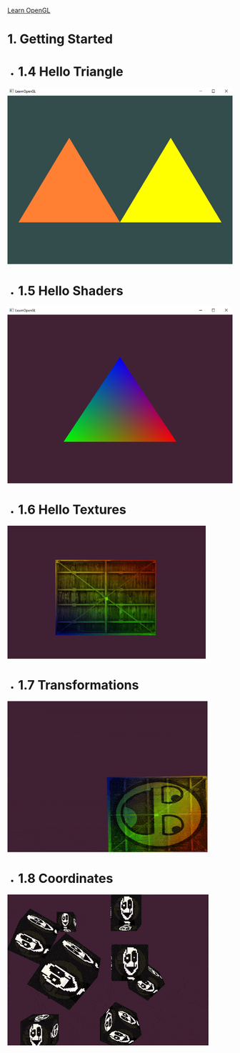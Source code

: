 [Learn OpenGL](learnopengl.com)

# 1. Getting Started

- # 1.4 Hello Triangle
![Hello Triangles](https://raw.githubusercontent.com/meursw/Graphics-Programming/refs/heads/main/OpenGL/1.%20Getting%20Started/Results/HelloTriangles.png)

- # 1.5 Hello Shaders
![Hello Shaders](https://raw.githubusercontent.com/meursw/Graphics-Programming/refs/heads/main/OpenGL/1.%20Getting%20Started/Results/hello_shaders.png)

- # 1.6 Hello Textures
![Hello Textures](https://raw.githubusercontent.com/meursw/Graphics-Programming/refs/heads/main/OpenGL/1.%20Getting%20Started/Results/hello_textures.gif)

- # 1.7 Transformations
![Scale and rotation](https://raw.githubusercontent.com/meursw/Graphics-Programming/refs/heads/main/OpenGL/1.%20Getting%20Started/Results/transformations.gif)

- # 1.8 Coordinates
![10 cubes](https://raw.githubusercontent.com/meursw/Graphics-Programming/refs/heads/main/OpenGL/1.%20Getting%20Started/Results/gastercubes.gif)
